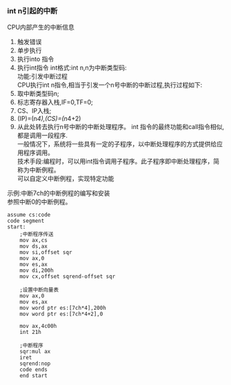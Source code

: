 ### int n引起的中断
CPU内部产生的中断信息  
1. 触发错误
2. 单步执行
3. 执行into 指令
4. 执行int指令
int格式:int n,n为中断类型码:  
功能:引发中断过程  
CPU执行int n指令,相当于引发一个n号中断的中断过程,执行过程如下:  
1. 取中断类型码n;
2. 标志寄存器入栈,IF=0,TF=0;
3. CS、IP入栈;
4. (IP)=(n*4),(CS)=(n*4+2)
5. 从此处转去执行n号中断的中断处理程序。
int 指令的最终功能和call指令相似,都是调用一段程序.  
一般情况下，系统将一些具有一定的子程序，以中断处理程序的方式提供给应用程序调用。  
技术手段:编程时，可以用int指令调用子程序。此子程序即中断处理程序，简称为中断例程。  
可以自定义中断例程，实现特定功能  

示例:中断7ch的中断例程的编写和安装  
参照中断0的中断例程。  
```
assume cs:code
code segment
start:
    ;中断程序传送
    mov ax,cs
    mov ds,ax
    mov si,offset sqr
    mov ax,0
    mov es,ax
    mov di,200h
    mov cx,offset sqrend-offset sqr

    ;设置中断向量表
    mov ax,0
    mov es,ax
    mov word ptr es:[7ch*4],200h
    mov word ptr es:[7ch*4+2],0
    
    mov ax,4c00h
    int 21h

    ;中断程序
    sqr:mul ax
    iret
    sqrend:nop
    code ends
    end start
```